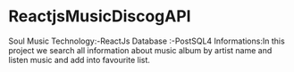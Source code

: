 # ReactjsMusicDiscogAPI
Soul Music
Technology:-ReactJs
Database :-PostSQL4
Informations:In this project we search all information about music
album by artist name and listen music and add into favourite list.

